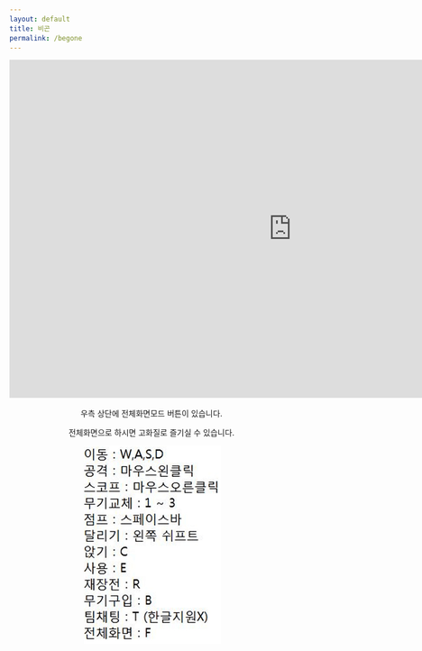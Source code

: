 ```yaml
---
layout: default
title: 비곤
permalink: /begone
---
```


<center><iframe style="margin: 0px; padding: 0px;" src="http://www.nplay.com/BeGone/NPlay/LastStand/" width="1000" height="600" frameborder="no" marginwidth="0" marginheight="0" scrolling="no"></iframe>

우측 상단에 전체화면모드 버튼이 있습니다.

전체화면으로 하시면 고화질로 즐기실 수 있습니다.

<img class="alignnone size-full wp-image-102" src="/images/1begon.png" alt="" width="246" height="351" /></center>